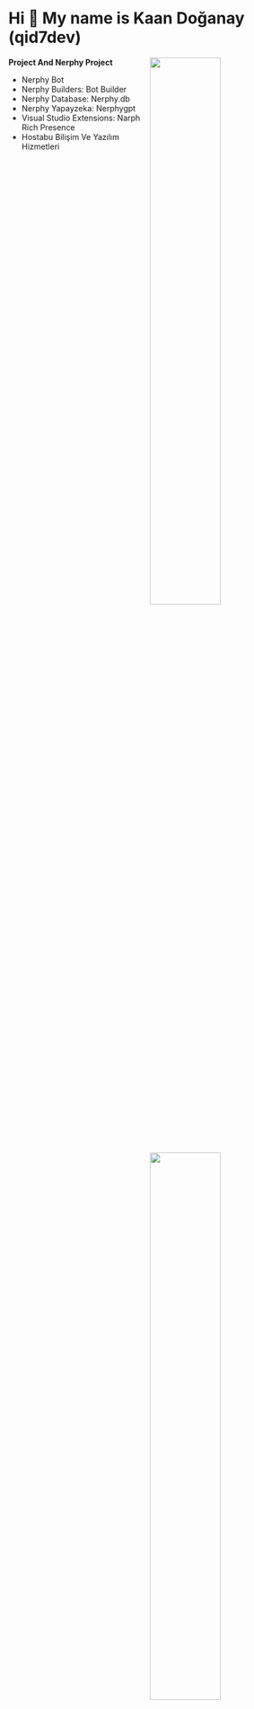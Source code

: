Hi 👋 My name is Kaan Doğanay (qid7dev)
===========================

<img width="50%" align="right" src="https://github-widgetbox.vercel.app/api/profile?username=qid7dev&data=followers,repositories,stars,commits&theme=darkmode">
<img width="50%" height="1px" align="right" src="https://i.imgur.com/DkKayja.png">
<img width="50%" align="right" src="https://github-widgetbox.vercel.app/api/skills?languages=js,kotlin,html,css,nodejs,java,php&theme=darkmode">

**Project And Nerphy Project**

- Nerphy Bot
- Nerphy Builders: Bot Builder
- Nerphy Database: Nerphy.db
- Nerphy Yapayzeka: Nerphygpt
- Visual Studio Extensions: Narph Rich Presence
- Hostabu Bilişim Ve Yazılım Hizmetleri

